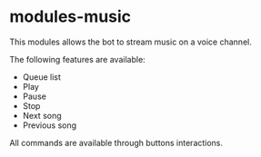 # modules-music

This modules allows the bot to stream music on a voice channel.

The following features are available:

- Queue list
- Play
- Pause
- Stop
- Next song
- Previous song

All commands are available through buttons interactions.
